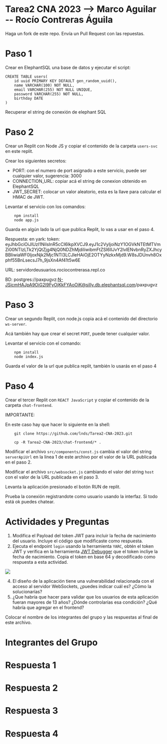 # Tarea2 CNA 2023 --> Marco Aguilar -- Rocío Contreras Águila

Haga un fork de este repo.
Envía un Pull Request con las repuestas.

# Paso 1

Crear en ElephantSQL una base de datos y ejecutar el script:

```
CREATE TABLE users(
    id uuid PRIMARY KEY DEFAULT gen_random_uuid(),
    name VARCHAR(100) NOT NULL,
    email VARCHAR(255) NOT NULL UNIQUE,
    password VARCHAR(255) NOT NULL,
    birthday DATE
)
```

Recuperar el string de conexión de elephant SQL

# Paso 2

Crear un Replit con Node JS y copiar el contenido de la carpeta `users-svc` en este replit.

Crear los siguientes secretos:

- PORT: con el numero de port asignado a este servicio, puede ser cualquier valor, sugerencia: 3000
- CONNECTION_URL: copiar acá el string de conexion obtenido en ElephantSQL
- JWT_SECRET: colocar un valor aleatorio, esta es la llave para calcular el HMAC de JWT.


Levantar el servicio con los comandos:

        npm install
        node app.js

Guarda en algún lado la url que publica Replit, lo vas a usar en el paso 4.

Respuesta: en yark: token: eyJhbGciOiJIUzI1NiIsInR5cCI6IkpXVCJ9.eyJ1c2VyIjoiNzY1OGVkNTEtMTVmZi00NTIzLTk2YjQtZjg4NjQ0NDZhMjdiIiwibmFtZSI6IlJvY2lvIENvbnRyZXJhcyBBIiwiaWF0IjoxNjk2Mjc1NTI3LCJleHAiOjE2OTYyNzkxMjd9.W8sJDUnvh8Oxphf55BnLsecsJ7h_9jsXn4Af41t5w6E

URL: servidordeusuarios.rociocontrerasa.repl.co

BD: postgres://paxpugvz:N-JSicmHAJpA9OiG2I9FyOjKkFYAoOiK@silly.db.elephantsql.com/paxpugvz

# Paso 3

Crear un segundo Replit, con node.js copia acá el contenido del directorio `ws-server`.

Acá también hay que crear el secret `PORT`, puede tener cualquier valor.

Levantar el servicio con el comando:

        npm install
        node index.js

Guarda el valor de la url que publica replit, también lo usarás en el paso 4

# Paso 4

Crear el tercer Replit con `REACT JavaScript` y copiar el contenido de la carpeta `chat-frontend`.

IMPORTANTE:

En este caso hay que hacer lo siguiente en la shell:

        git clone https://github.com/lnds/Tarea2-CNA-2023.git

        cp -R Tarea2-CNA-2023/chat-frontend/* .


Modificar el archivo `src/components/const.js` cambia el valor del string `serverApiUrl` en la linea 1 de este archivo por el valor de la URL publicada en el paso 2.

Modificar el archivo `src/websocket.js` cambiando el valor del string `host` con el valor de la URL publicada en el paso 3.

Levanta la aplicación presionado el botón RUN de replit.

Prueba la conexión registrandote como usuario usando la interfaz. Si todo está ok puedes chatear.

# Actividades y Preguntas

1. Modifica el Payload del token JWT para incluir la fecha de nacimiento del usuario. Incluye el código que modificaste como respuesta.
2. Ejecuta el endpoint `login` usando la herramienta `YARC`, obtén el token JWT y verifica en la herramienta [JWT Debugger](https://jwt.io) que el token incliye la fecha de nacimiento. Copia el token en base 64 y decodificado como respuesta a esta actividad.

![](yarc.png)   

4. El diseño de la aplicación tiene una vulnerabilidad relacionada con el acceso al servidor WebSockets, ¿puedes indicar cuál es? ¿Cómo la solucionarías?
5. ¿Que habría que hacer para validar que los usuarios de esta aplicación fueran mayores de 13 años? ¿Dónde controlarías esa condición? ¿Qué habría que agregar en el frontend?

Colocar el nombre de los integrantes del grupo y las respuestas al final de este archivo.

# Integrantes del Grupo

# Respuesta 1

# Respuesta 2

# Respuesta 3

# Respuesta 4







